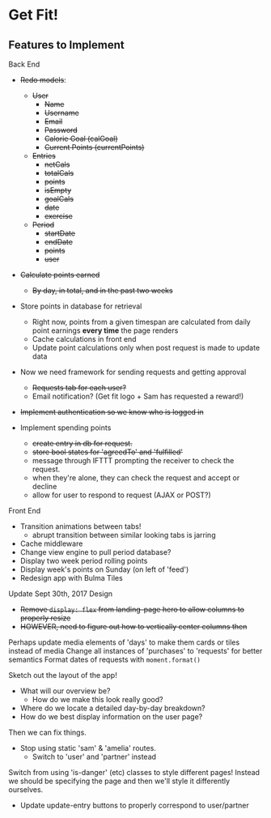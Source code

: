 # Get Fit!


## Features to Implement

Back End  
- ~~Redo models~~: 
    + ~~User~~
        + ~~Name~~
        + ~~Username~~
        + ~~Email~~
        + ~~Password~~
        + ~~Calorie Goal (calGoal)~~
        + ~~Current Points (currentPoints)~~
    + ~~Entries~~
        + ~~netCals~~
        + ~~totalCals~~
        + ~~points~~
        + ~~isEmpty~~
        + ~~goalCals~~
        + ~~date~~
        + ~~exercise~~
    + ~~Period~~
        + ~~startDate~~
        + ~~endDate~~
        + ~~points~~
        + ~~user~~
- ~~Calculate points earned~~  
    + ~~By day, in total, and in the past two weeks~~

- Store points in database for retrieval
    + Right now, points from a given timespan are calculated from daily point earnings **every time** the page renders
    + Cache calculations in front end
    + Update point calculations only when post request is made to update data
- Now we need framework for sending requests and getting approval
    + ~~Requests tab for each user?~~
    + Email notification? (Get fit logo + Sam has requested a reward!)

- ~~Implement authentication so we know who is logged in~~

- Implement spending points  
    + ~~create entry in db for request.~~  
    + ~~store bool states for 'agreedTo' and 'fulfilled'~~  
    + message through IFTTT prompting the receiver to check the request. 
    + when they're alone, they can check the request and accept or decline
    + allow for user to respond to request (AJAX or POST?)

Front End  
- Transition animations between tabs!  
    + abrupt transition between similar looking tabs is jarring
- Cache middleware
- Change view engine to pull period database?
- Display two week period rolling points
- Display week's points on Sunday (on left of 'feed')
- Redesign app with Bulma Tiles

Update Sept 30th, 2017
Design
- ~~Remove `display: flex` from landing-page hero to allow columns to properly resize~~
- ~~HOWEVER, need to figure out how to vertically center columns then~~

Perhaps update media elements of 'days' to make them cards or tiles instead of media
Change all instances of 'purchases' to 'requests' for better semantics
Format dates of requests with `moment.format()`

Sketch out the layout of the app!
- What will our overview be?
    + How do we make this look really good?
- Where do we locate a detailed day-by-day breakdown?
- How do we best display information on the user page?

Then we can fix things. 
- Stop using static 'sam' & 'amelia' routes.
    + Switch to 'user' and 'partner' instead

Switch from using 'is-danger' (etc) classes to style different pages! Instead we should be specifying the page and then we'll style it differently ourselves.  

- Update update-entry buttons to properly correspond to user/partner 
